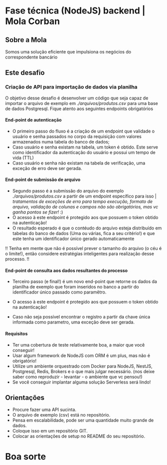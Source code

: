Fase técnica (NodeJS) backend | Mola Corban
==========================
## Sobre a Mola

Somos uma solução eficiente que impulsiona os negócios do correspondente bancário

## Este desafio

### Criação de API para importação de dados via planilha 

O objetivo desse desafio é desenvolver um código que seja capaz de importar o arquivo de exemplo em *./arquivos/produtos.csv* para uma base de dados Postgresql.
Fique atento aos seguintes endpoints obrigatórios  

#### End-point de autenticação

* O primeiro passo do fluxo é a criação de um endpoint que validade o usuário e senha passados no corpo da requisição com valores armazenados numa tabela do banco de dados; 
* Caso usuário e senha existam na tabela, um token é obtido. Este serve como identificador da autenticação do usuário e possui um tempo de vida (TTL)
* Caso usuário e senha não existam na tabela de verificação, uma exceção de erro deve ser gerada.

#### End-point de submissão de arquivo

* Segundo passo é a submissão do arquivo do exemplo *./arquivos/produtos.csv* a partir de um endpoint específico para isso | *tratamentos de exceções de erro para tempo execução, formato de arquivo, validação de colunas e campos não são obrigatórios, mas vc ganha pontos se fizer!* :) 
* O acesso à este endpoint é protegido aos que possuem o token obtido na autenticação! 
* O resultado esperado é que o contéudo do arquivo esteja distribuído em tabelas do banco de dados (Uma ou várias, fica a seu critério!) e que este tenha um identificador único gerado automaticamente

!! Tenha em mente que não é possível prever o tamanho do arquivo (o céu é o limite!), então considere estratégias inteligentes para realização desse processo. !!  

#### End-point de consulta aos dados resultantes do processo

* Terceiro passo (e final!) é um novo end-point que retorne os dados da planilha de exemplo que foram inseridos no banco a partir do identificador único passado como paramêtro. 

* O acesso à este endpoint é protegido aos que possuem o token obtido na autenticação!

* Caso não seja possível encontrar o registro a partir da chave única informada como parametro, uma exceção deve ser gerada.   

#### Requisitos

* Ter uma cobertura de teste relativamente boa, a maior que você conseguir!
* Usar algum framework de NodeJS com ORM é um plus, mas não é obrigatório!  
* Utilize um ambiente orquestrado com Docker para NodeJS, NestJS, Postgresql, Redis, Brokers e o que mais julgar necessário. (nos deixe saber como reproduzir - levantar - o ambiente que vc pensou!)
* Se você conseguir implantar alguma solução Serverless será lindo!


## Orientações

* Procure fazer uma API sucinta. 
* O arquivo de exemplo (csv) está no repositório.
* Pensa em escalabilidade, pode ser uma quantidade muito grande de dados.
* Coloque isso em um repositório GIT.
* Colocar as orientações de setup no README do seu repositório.

# Boa sorte 